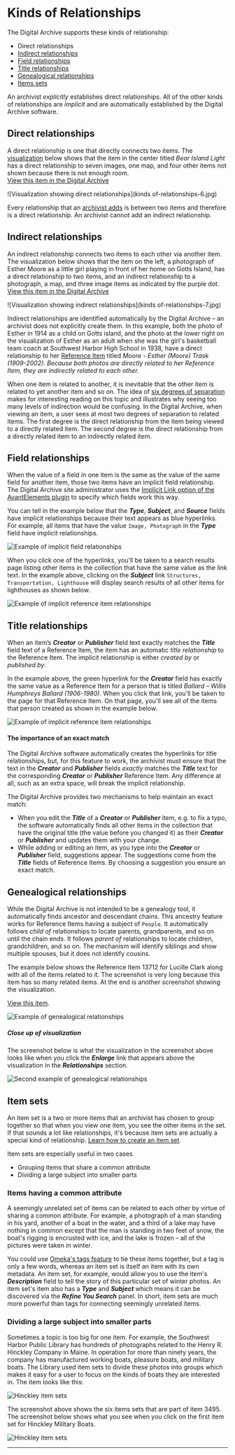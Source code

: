# Kinds of Relationships

The Digital Archive supports these kinds of relationship:

-   Direct relationships
-   [Indirect relationships](#indirect-relationships)
-   [Field relationships](#field-relationships)
-   [Title relationships](#title-relationships)
-   [Genealogical relationships](#genealogical-relationships)
-   [Items sets](#item-sets)

An archivist *explicitly* establishes direct relationships. All of the other kinds of
relationships are *implicit* and are automatically established by the Digital Archive software.

## Direct relationships

A direct relationship is one that directly connects two items.
The [visualization](/user/viewing-related-items/#visualization)
below shows that the item in the center titled *Bear Island Light*
has a direct relationship to seven images, one map, and four other items not shown
because there is not enough room.  
[View this item in the Digital Archive](https://swhplibrary.net/digitalarchive/items/show/8532)

![Visualization showing direct relationships](kinds of-relationships-6.jpg)

Every relationship that an [archivist adds](/archivist/add-relationship/) is between two items and therefore
is a direct relationship. An archivist cannot add an indirect relationship.

## Indirect relationships

An indirect relationship connects two items to each other via another item. 
The visualization below shows that the item on the left, a photograph of Esther Moore as a
little girl playing in front of her home on Gotts Island, has a direct relationship to two items,
and an indirect relationship to a photograph, a map, and three image items as indicated by the
purple dot.  
[View this item in the Digital Archive](https://swhplibrary.net/digitalarchive/items/show/6439)

![Visualization showing indirect relationships](kinds of-relationships-7.jpg)

Indirect relationships are identified automatically by the Digital Archive &ndash; an 
archivist does not explicitly create them. In this example, both the photo of Esther in 1914 as a child on
Gotts island, and the photo at the lower right on the visualization of Esther as an adult when she was the girl's
basketball team coach at Southwest Harbor High School in 1938, have a direct relationship
to her [Reference Item](/relationships/reference-items/) titled *Moore - Esther (Moore) Trask (1909-2002)*.
*Because both photos are directly related to her Reference Item, they are indirectly
related to each other.*

When one item is related to another, it is inevitable that the other item is related to yet another
item and so on. The idea of [six degrees of separation](https://en.wikipedia.org/wiki/Six_degrees_of_separation)
makes for interesting reading on this topic and illustrates why seeing too many levels of indirection
would be confusing. In the Digital Archive, when viewing an item, a user sees at most two degrees
of separation to related items. The first degree is the direct relationship from the item being viewed to
a directly related item. The second degree is the direct relationship from a directly related item to
an indirectly related item.

## Field relationships

When the value of a field in one item is the same as the value of the same field for another item,
those two items have an implicit field relationship. The Digital Archive site administrator
uses the [Implicit Link option of the AvantElements plugin](/plugins/avantelements/#implicit-link-option)
to specify which fields work this way.

You can tell in the example below that the **_Type_**, **_Subject_**, and **_Source_**
fields have implicit relationships because their text appears as blue hyperlinks. For example,
all items that have the value `Image, Photograph` in the **_Type_** field have implicit relationships.

![Example of implicit field relationships](kinds-of-relationships-1.jpg)

When you click one of the hyperlinks, you’ll be taken to a search results page listing other
items in the collection that have the same value as the link text. In the example above, clicking
on the **_Subject_** link `Structures, Transportation, Lighthouse` will display search results of all
other items for lighthouses as shown below.

![Example of implicit reference item relationships](kinds-of-relationships-3.jpg)

## Title relationships

When an item’s **_Creator_** or **_Publisher_** field text exactly matches the **_Title_**
field text of a Reference Item, the item has an automatic *title relationship* to the
Reference Item. The implicit relationship is either *created by* or *published by*.

In the example above, the green hyperlink for the **_Creator_** field has exactly the same value
as a Reference Item for a person that is titled *Ballard – Willis Humphreys Ballard (1906-1980)*.
When you click that link, you'll be taken to the page for that Reference Item. On that page,
you'll see all of the items that person created as shown in the example below.

![Example of implicit reference item relationships](kinds-of-relationships-2.jpg)

#### The importance of an exact match

The Digital Archive software automatically creates the hyperlinks for title relationships,
but, for this feature to work, the archivist must ensure that the text in the **_Creator_**
and **_Publisher_** fields *exactly* matches the **_Title_** text for the corresponding
**_Creator_** or **_Publisher_** Reference Item.
Any difference at all, such as an extra space, will break the implicit relationship.

The Digital Archive provides two mechanisms to help maintain an exact match:

-   When you edit the **_Title_** of a **_Creator_** or **_Publisher_** item, e.g. to fix a typo,
    the software automatically finds all other items in the collection that have the original title
    (the value before you changed it) as their **_Creator_** or **_Publisher_** and updates them
    with your change.
-   While adding or editing an item, as you type into the **_Creator_** or **_Publisher_** field,
    suggestions appear. The suggestions come from the **_Title_** fields of Reference Items.
    By choosing a suggestion you ensure an exact match. 

## Genealogical relationships

While the Digital Archive is not intended to be a genealogy tool, it automatically finds ancestor
and descendant chains. This ancestry feature works for Reference Items
having a subject of `People`. It automatically follows *child of* relationships to
locate parents, grandparents, and so on until the chain ends. It follows *parent of* 
relationships to locate children, grandchildren, and so on. The mechanism will identify
siblings and show multiple spouses, but it does not identify cousins.

The example below shows the Reference Item 13712 for Lucille Clark along
with all of the items related to it. The screenshot is very long because this item
has so many related items. At the end is another screenshot showing the visualization.

[View this item](https://swhplibrary.net/digitalarchive/items/show/9703).

![Example of genealogical relationships](kinds-of-relationships-4.jpg)

##### Close up of visualization
The screenshot below is what the visualization in the screenshot above looks like when you
click the **_Enlarge_** link that appears above the visualization in the **_Relationships_** section.

![Second example of genealogical relationships](kinds-of-relationships-5.jpg)

## Item sets

An item set is a two or more items that an archivist has chosen to group together so that when you view
one item, you see the other items in the set. If that sounds a lot like relationships, it's because
item sets are actually a special kind of relationship. [Learn how to create an item set](/archivist/item-set/).

Item sets are especially useful in two cases

-   Grouping items that share a common attribute
-   Dividing a large subject into smaller parts

### Items having a common attribute

A seemingly unrelated set of items can be related to each other by virtue of sharing a 
common attribute. For example, a photograph of a man standing in his yard, another
of a boat in the water, and a third of a lake may have nothing in common except that the man is standing in
two feet of snow, the boat's rigging is encrusted with ice, and the lake is frozen &ndash; all of the pictures
were taken in winter.

You could use [Omeka's tags feature](https://omeka.org/classic/docs/Content/Tags/) to tie these items together,
but a tag is only a few words, whereas an item set is itself an item with its own metadata. An item set, for
example, would allow you to use the item's **_Description_** field to tell the story of this particular
set of winter photos. An item set's item also has a **_Type_** and **_Subject_** which means it can be discovered
via the **_Refine You Search_** panel. In short, item sets are much more powerful than tags for connecting seemingly
unrelated items.

### Dividing a large subject into smaller parts

Sometimes a topic is too big for one item. For example, the Southwest Harbor Public Library has hundreds of
photographs related to the Henry R. Hinckley Company in Maine. In operation for more than ninety years, the
company has manufactured working boats, pleasure boats, and military boats. The Library used item sets to 
divide these photos into groups which makes it easy for a user to focus on the kinds of boats they are
interested in. The item looks like this:

![Hinckley item sets](kinds-of-relationships-6.jpg)

The screenshot above shows the six items sets that are part of item 3495. The screenshot below shows what
you see when you click on the first item set for Hinckley Military Boats.

![Hinckley item sets](kinds-of-relationships-7.jpg)





---
